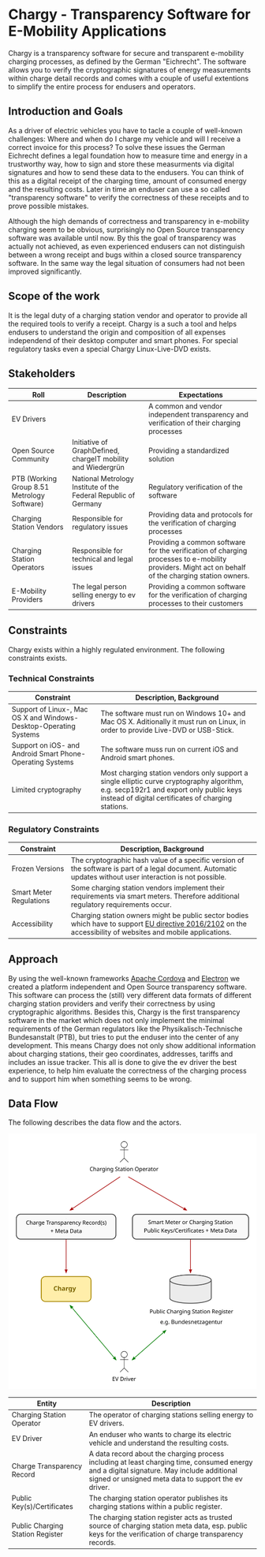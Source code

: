 # Chargy - Transparency Software for E-Mobility Applications

Chargy is a transparency software for secure and transparent e-mobility charging processes, as defined by the German "Eichrecht". The software allows you to verify the cryptographic signatures of energy measurements within charge detail records and comes with a couple of useful extentions to simplify the entire process for endusers and operators.

## Introduction and Goals

As a driver of electric vehicles you have to tacle a couple of well-known
challenges: Where and when do I charge my vehicle and will I receive a
correct invoice for this process? To solve these issues the German Eichrecht
defines a legal foundation how to measure time and energy in a trustworthy
way, how to sign and store these measurments via digital signatures and how
to send these data to the endusers. You can think of this as a digital
receipt of the charging time, amount of consumed energy and the resulting
costs. Later in time an enduser can use a so called "transparency software"
to verify the correctness of these receipts and to prove possible mistakes.

Although the high demands of correctness and transparency in e-mobility
charging seem to be obvious, surprisingly no Open Source transparency
software was available until now. By this the goal of transparency was
actually not achieved, as even experienced endusers can not distinguish
between a wrong receipt and bugs within a closed source transparency
software. In the same way the legal situation of consumers had not been
improved significantly.

## Scope of the work

It is the legal duty of a charging station vendor and operator to provide
all the required tools to verify a receipt. Chargy is a such a tool and
helps endusers to understand the origin and composition of all expenses
independend of their desktop computer and smart phones. For special
regulatory tasks even a special Chargy Linux-Live-DVD exists.

## Stakeholders

Roll | Description | Expectations                 
-- | -- | -- 
EV Drivers | | A common and vendor independent transparency and verification of their charging processes
Open Source Community | Initiative of GraphDefined, chargeIT mobility and Wiedergrün | Providing a standardized solution
PTB (Working Group 8.51 Metrology Software) | National Metrology Institute of the Federal Republic of Germany | Regulatory verification of the software
Charging Station Vendors | Responsible for regulatory issues | Providing data and protocols for the verification of charging processes
Charging Station Operators | Responsible for technical and legal issues | Providing a common software for the verification of charging processes to e-mobility providers. Might act on behalf of the charging station owners.
E-Mobility Providers | The legal person selling energy to ev drivers | Providing a common software for the verification of charging processes to their customers

## Constraints

Chargy exists within a highly regulated environment. The following constraints exists.

### Technical Constraints

Constraint | Description, Background                  
-- | -- 
Support of Linux-, Mac OS X and Windows-Desktop-Operating Systems | The software must run on Windows 10+ and Mac OS X. Aditionally it must run on Linux, in order to provide Live-DVD or USB-Stick. 
Support on iOS- and Android Smart Phone-Operating Systems | The software muss run on current iOS and Android smart phones.
Limited cryptography | Most charging station vendors only support a single elliptic curve cryptography algorithm, e.g. secp192r1 and export only public keys instead of digital certificates of charging stations.

### Regulatory Constraints

Constraint | Description, Background                  
-- | -- 
Frozen Versions | The cryptographic hash value of a specific version of the software is part of a legal document. Automatic updates without user interaction is not possible.
Smart Meter Regulations | Some charging station vendors implement their requirements via smart meters. Therefore additional regulatory requirements occur.
Accessibility | Charging station owners might be public sector bodies which have to support [EU directive 2016/2102](https://eur-lex.europa.eu/legal-content/EN/TXT/PDF/?uri=CELEX:32016L2102) on the accessibility of websites and mobile applications.

## Approach

By using the well-known frameworks [Apache Cordova](https://cordova.apache.org/)
and [Electron](https://electronjs.org) we created a platform independent and
Open Source transparency software. This software can process the (still) very
different data formats of different charging station providers and verify their
correctness by using cryptographic algorithms. Besides this, Chargy is the first
transparency software in the market which does not only implement the minimal
requirements of the German regulators like the Physikalisch-Technische
Bundesanstalt (PTB), but tries to put the enduser into the center of any
development. This means Chargy does not only show additional information
about charging stations, their geo coordinates, addresses, tariffs and
includes an issue tracker. This all is done to give the ev driver the best
experience, to help him evaluate the correctness of the charging process
and to support him when something seems to be wrong.

## Data Flow

The following describes the data flow and the actors.

![](DataFlow.svg)

Entity | Description                  
-- | -- 
Charging Station Operator | The operator of charging stations selling energy to EV drivers.
EV Driver | An enduser who wants to charge its electric vehicle and understand the resulting costs.
Charge Transparency Record | A data record about the charging process including at least charging time, consumed energy and a digital signature. May include additional signed or unsigned meta data to support the ev driver.
Public Key(s)/Certificates | The charging station operator publishes its charging stations within a public register.
Public Charging Station Register | The charging station register acts as trusted source of charging station meta data, esp. public keys for the verification of charge transparency records.


